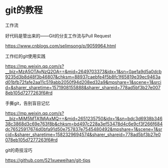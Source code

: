 # git的教程


工作流



好代码是管出来的——Git的分支工作流与Pull Request

https://www.cnblogs.com/selimsong/p/9059964.html



工作红的git使用实践

https://mp.weixin.qq.com/s?__biz=MzA5OTAyNzQ2OA==&mid=2649703373&idx=1&sn=0ae1a9d5a0dcb9235d3b8d48f3b46807&chksm=88937caebfe4f5b8fc1f65819e39ec9463ad01bfb72fafe2aa11c519abb2050f94d208ed32a9&mpshare=1&scene=1&srcid=&sharer_sharetime=1571908155888&sharer_shareid=778ad5bf3b27e0078eb105d7277263f6#rd



手撕git，告别盲目记忆

https://mp.weixin.qq.com/s?__biz=MjM5MTA1MjAxMQ==&mid=2651235750&idx=1&sn=bdc3d6938b34638c3868d3c69e763f8b&chksm=bd497c228a3ef53478d4c6e9cf3f266f684dc76525917674d0bfa91d50e757837e7545480492&mpshare=1&scene=1&srcid=&sharer_sharetime=1582329694574&sharer_shareid=778ad5bf3b27e0078eb105d7277263f6#rd



git的奇技淫巧

https://github.com/521xueweihan/git-tips